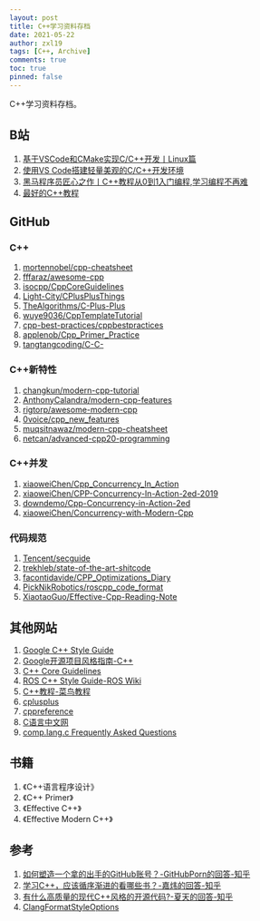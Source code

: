 ```yaml
---
layout: post
title: C++学习资料存档
date: 2021-05-22
author: zxl19
tags: [C++, Archive]
comments: true
toc: true
pinned: false
---
```


C++学习资料存档。

<!-- more -->

## B站

1. [基于VSCode和CMake实现C/C++开发丨Linux篇](https://www.bilibili.com/video/BV1fy4y1b7TC)
2. [使用VS Code搭建轻量美观的C/C++开发环境](https://www.bilibili.com/video/BV1sW411v7VZ)
3. [黑马程序员匠心之作丨C++教程从0到1入门编程,学习编程不再难](https://www.bilibili.com/video/BV1et411b73Z)
4. [最好的C++教程](https://www.bilibili.com/video/BV1VJ411M7WR)

## GitHub

### C++

1. [mortennobel/cpp-cheatsheet](https://github.com/mortennobel/cpp-cheatsheet)
2. [fffaraz/awesome-cpp](https://github.com/fffaraz/awesome-cpp)
3. [isocpp/CppCoreGuidelines](https://github.com/isocpp/CppCoreGuidelines)
4. [Light-City/CPlusPlusThings](https://github.com/Light-City/CPlusPlusThings)
5. [TheAlgorithms/C-Plus-Plus](https://github.com/TheAlgorithms/C-Plus-Plus)
6. [wuye9036/CppTemplateTutorial](https://github.com/wuye9036/CppTemplateTutorial)
7. [cpp-best-practices/cppbestpractices](https://github.com/cpp-best-practices/cppbestpractices)
8. [applenob/Cpp_Primer_Practice](https://github.com/applenob/Cpp_Primer_Practice)
9. [tangtangcoding/C-C-](https://github.com/tangtangcoding/C-C-)

### C++新特性

1. [changkun/modern-cpp-tutorial](https://github.com/changkun/modern-cpp-tutorial)
2. [AnthonyCalandra/modern-cpp-features](https://github.com/AnthonyCalandra/modern-cpp-features)
3. [rigtorp/awesome-modern-cpp](https://github.com/rigtorp/awesome-modern-cpp)
4. [0voice/cpp_new_features](https://github.com/0voice/cpp_new_features)
5. [muqsitnawaz/modern-cpp-cheatsheet](https://github.com/muqsitnawaz/modern-cpp-cheatsheet)
6. [netcan/advanced-cpp20-programming](https://github.com/netcan/advanced-cpp20-programming)

### C++并发

1. [xiaoweiChen/Cpp_Concurrency_In_Action](https://github.com/xiaoweiChen/Cpp_Concurrency_In_Action)
2. [xiaoweiChen/CPP-Concurrency-In-Action-2ed-2019](https://github.com/xiaoweiChen/CPP-Concurrency-In-Action-2ed-2019)
3. [downdemo/Cpp-Concurrency-in-Action-2ed](https://github.com/downdemo/Cpp-Concurrency-in-Action-2ed)
4. [xiaoweiChen/Concurrency-with-Modern-Cpp](https://github.com/xiaoweiChen/Concurrency-with-Modern-Cpp)

### 代码规范

1. [Tencent/secguide](https://github.com/Tencent/secguide)
2. [trekhleb/state-of-the-art-shitcode](https://github.com/trekhleb/state-of-the-art-shitcode)
3. [facontidavide/CPP_Optimizations_Diary](https://github.com/facontidavide/CPP_Optimizations_Diary)
4. [PickNikRobotics/roscpp_code_format](https://github.com/PickNikRobotics/roscpp_code_format)
5. [XiaotaoGuo/Effective-Cpp-Reading-Note](https://github.com/XiaotaoGuo/Effective-Cpp-Reading-Note)

## 其他网站

1. [Google C++ Style Guide](https://google.github.io/styleguide/cppguide.html)
2. [Google开源项目风格指南-C++](https://zh-google-styleguide.readthedocs.io/en/latest/google-cpp-styleguide/contents/)
3. [C++ Core Guidelines](https://isocpp.github.io/CppCoreGuidelines/CppCoreGuidelines.html)
4. [ROS C++ Style Guide-ROS Wiki](http://wiki.ros.org/CppStyleGuide)
5. [C++教程-菜鸟教程](https://www.runoob.com/cplusplus/cpp-tutorial.html)
6. [cplusplus](http://www.cplusplus.com)
7. [cppreference](https://en.cppreference.com/w/)
8. [C语言中文网](http://c.biancheng.net)
9. [comp.lang.c Frequently Asked Questions](https://c-faq.com)

## 书籍

1. 《C++语言程序设计》
2. 《C++ Primer》
3. 《Effective C++》
4. 《Effective Modern C++》

## 参考

1. [如何塑造一个拿的出手的GitHub账号？-GitHubPorn的回答-知乎](https://www.zhihu.com/question/47567490/answer/1866897272)
2. [学习C++，应该循序渐进的看哪些书？-嘉炜的回答-知乎](https://www.zhihu.com/question/20410487/answer/15055637)
3. [有什么高质量的现代C++风格的开源代码?-夏天的回答-知乎](https://www.zhihu.com/question/23153437/answer/1962068242)
4. [ClangFormatStyleOptions](https://clang.llvm.org/docs/ClangFormatStyleOptions.html)
